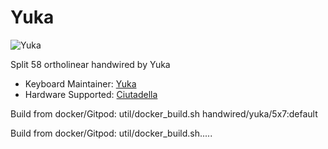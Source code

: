 # Yuka

![Yuka](https://media.giphy.com/media/13HBDT4QSTpveU/giphy.gif)

Split 58 ortholinear handwired by Yuka

* Keyboard Maintainer: [Yuka](https://github.com/yuka)
* Hardware Supported: [Ciutadella](https://github.com/ciutadellla)

Build from docker/Gitpod:
    util/docker_build.sh handwired/yuka/5x7:default

Build from docker/Gitpod:
    util/docker_build.sh.....
